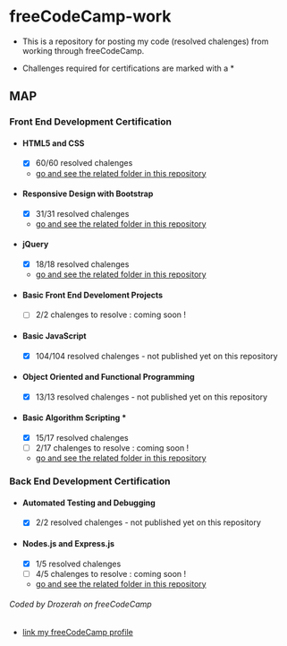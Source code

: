 # freeCodeCamp-work

* This is a repository for posting my code (resolved chalenges) from working through freeCodeCamp.

* Challenges required for certifications are marked with a *

## MAP

### Front End Development Certification

- #### HTML5 and CSS
	- [x] 60/60 resolved chalenges
	- [go and see the related folder in this repository](https://github.com/Drozerah/freeCodeCamp-work/tree/master/FrontEndDevelopmentCertification/HTML5andCSS)	
- #### Responsive Design with Bootstrap
	- [x] 31/31 resolved chalenges
	- [go and see the related folder in this repository](https://github.com/Drozerah/freeCodeCamp-work/tree/master/FrontEndDevelopmentCertification/ResponsiveDesignwithBootstrap)	
- #### jQuery
	- [x] 18/18 resolved chalenges
	- [go and see the related folder in this repository](https://github.com/Drozerah/freeCodeCamp-work/tree/master/FrontEndDevelopmentCertification/jQuery)
- #### Basic Front End Develoment Projects
	- [ ] 2/2 chalenges to resolve : coming soon !	
- #### Basic JavaScript
	- [x] 104/104 resolved chalenges - not published  yet on this repository	
- #### Object Oriented and Functional Programming
	- [x] 13/13 resolved chalenges - not published yet on this repository	
- #### Basic Algorithm Scripting *
    - [x] 15/17 resolved chalenges
    - [ ] 2/17 chalenges to resolve : coming soon !
	- [go and see the related folder in this repository](https://github.com/Drozerah/freeCodeCamp-work/tree/master/FrontEndDevelopmentCertification/BasicAlgorithmScripting)

### Back End Development Certification

- #### Automated Testing and Debugging
	- [x] 2/2 resolved chalenges - not published yet on this repository
- #### Nodes.js and Express.js	
    - [x] 1/5 resolved chalenges
    - [ ] 4/5 chalenges to resolve : coming soon !
	- [go and see the related folder in this repository](https://github.com/Drozerah/freeCodeCamp-work/tree/master/BackEndDevelopmentCertification/Nodes.jsandExpress.js)	
	
###### Coded by Drozerah on freeCodeCamp

* [link my freeCodeCamp profile](https://www.freecodecamp.org/drozerah)